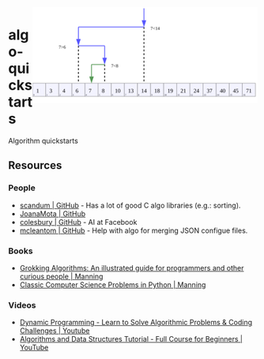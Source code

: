 <img src="assets/Binary_Search_Depiction.svg" alt="Binary Search Depiction" style="width: 455px;" align="right">

# algo-quickstarts
Algorithm quickstarts

## Resources
### People
- [scandum | GitHub](https://github.com/scandum) - Has a lot of good C algo libraries (e.g.: sorting).
- [JoanaMota | GitHub](https://github.com/JoanaMota)
- [colesbury | GitHub](https://github.com/colesbury) - AI at Facebook
- [mcleantom | GitHub](https://github.com/mcleantom) - Help with algo for merging JSON configue files.
### Books
- [Grokking Algorithms: An illustrated guide for programmers and other curious people | Manning](https://www.amazon.ca/Grokking-Algorithms-illustrated-programmers-curious/dp/1617292230/)
- [Classic Computer Science Problems in Python | Manning](https://www.amazon.ca/Classic-Computer-Science-Problems-Python/dp/1617295981/)
### Videos
- [Dynamic Programming - Learn to Solve Algorithmic Problems & Coding Challenges | Youtube](https://www.youtube.com/watch?v=oBt53YbR9Kk)
- [Algorithms and Data Structures Tutorial - Full Course for Beginners | YouTube](https://www.youtube.com/watch?v=8hly31xKli0)

